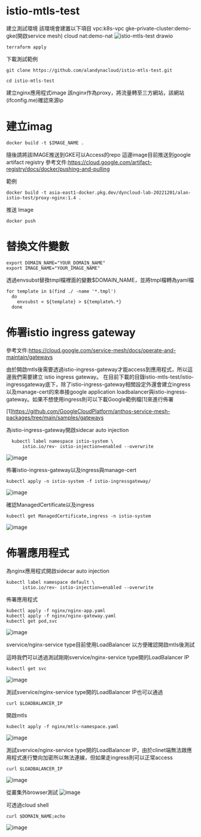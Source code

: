 # istio-mtls-test

建立測試環境
該環境會建置以下項目
vpc:k8s-vpc
gke-private-cluster:demo-gke(開啟service mesh)
cloud nat:demo-nat
![istio-mtls-test drawio](https://github.com/user-attachments/assets/76ea4156-d206-4ae1-b628-3b5d4c345eb8)

```
terraform apply
```


下載測試範例

```
git clone https://github.com/alandynacloud/istio-mtls-test.git

cd istio-mtls-test
```


建立nginx應用程式image
該nginx作為proxy，將流量轉至三方網站，該網站(ifconfig.me)確認來源ip

# 建立imag
```
docker build -t $IMAGE_NAME .
```

隨後請將該IMAGE推送到GKE可以Access的repo
這邊image目前推送到google artifact registry 
參考文件:https://cloud.google.com/artifact-registry/docs/docker/pushing-and-pulling

範例
```
docker build -t asia-east1-docker.pkg.dev/dyncloud-lab-20221201/alan-istio-test/proxy-nginx:1.4 .
```

推送 Image
```
docker push
```

# 替換文件變數

```
export DOMAIN_NAME="YOUR_DOMAIN_NAME"
export IMAGE_NAME="YOUR_IMAGE_NAME"
```
透過envsubst替換tmpl檔裡面的變數$DOMAIN_NAME，並將tmpl檔轉為yaml檔
```
for template in $(find ./ -name '*.tmpl')
  do
    envsubst < ${template} > ${template%.*}
  done
```

# 佈署istio ingress gateway
參考文件:https://cloud.google.com/service-mesh/docs/operate-and-maintain/gateways

由於開啟mtls後需要透過istio-ingress-gateway才能access到應用程式，所以這邊我們需要建立 istio ingress gateway。
在目前下載的目錄istio-mtls-test/istio-ingressgateway底下，除了istio-ingress-gateway相關設定外還會建立ingress以及manage-cert的來串接google application loadbalancer與istio-ingress-gateway。如果不想使用ingress則可以下載Google範例檔[1]來進行佈署


[1]https://github.com/GoogleCloudPlatform/anthos-service-mesh-packages/tree/main/samples/gateways


為istio-ingress-gateway開啟sidecar auto injection
```
  kubectl label namespace istio-system \
      istio.io/rev- istio-injection=enabled --overwrite
```
![image](https://github.com/user-attachments/assets/f89aaffb-3704-4a9e-a76a-855ed85b819a)




佈署istio-ingress-gateway以及ingress與manage-cert
```
kubectl apply -n istio-system -f istio-ingressgateway/
```
![image](https://github.com/user-attachments/assets/d9e21eb7-ff7e-463d-a094-0732764601fe)



確認ManagedCertificate以及ingress
```
kubectl get ManagedCertificate,ingress -n istio-system
```
![image](https://github.com/user-attachments/assets/272b089a-97c2-4a7c-915e-a4757e02210c)



# 佈署應用程式

為nginx應用程式開啟sidecar auto injection
```
kubectl label namespace default \
      istio.io/rev- istio-injection=enabled --overwrite
```

佈署應用程式
```
kubectl apply -f nginx/nginx-app.yaml
kubectl apply -f nginx/nginx-gateway.yaml 
kubectl get pod,svc
```
![image](https://github.com/user-attachments/assets/63102fc7-9cc8-496a-8732-9f7a35548dd1)


svervice/nginx-service type目前使用LoadBalancer 以方便確認開啟mtls後測試


這時我們可以透過測試剛剛svervice/nginx-service type開的LoadBalancer IP
```
kubectl get svc
```
![image](https://github.com/user-attachments/assets/884f450e-adc6-4ea4-ba4b-f2f645d7f43b)






測試svervice/nginx-service type開的LoadBalancer IP也可以通過
```
curl $LOADBALANCER_IP
```

開啟mtls
```
kubeclt apply -f nginx/mtls-namespace.yaml
```
![image](https://github.com/user-attachments/assets/81126361-61f3-4ad3-aeb7-c981d5c7d858)


測試svervice/nginx-service type開的LoadBalancer IP，由於clinet端無法跟應用程式進行雙向加密所以無法連線，但如果走ingress則可以正常access
```
curl $LOADBALANCER_IP
```
![image](https://github.com/user-attachments/assets/5e3199a4-deed-472e-9548-02c6d7083d9f)



從叢集外browser測試
![image](https://github.com/user-attachments/assets/e8e86c4b-3edf-456b-bd64-d4cd853f1701)



可透過cloud shell 
```
curl $DOMAIN_NAME;echo
```

![image](https://github.com/user-attachments/assets/4064b503-c256-41a8-8028-1fad7c22b3d6)




